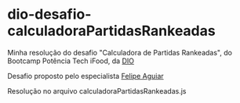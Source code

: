 # dio-desafio-calculadoraPartidasRankeadas
Minha resolução do desafio "Calculadora de Partidas Rankeadas", do Bootcamp Potência Tech iFood, da [DIO](https://www.dio.me/)

Desafio proposto pelo especialista [Felipe Aguiar](https://github.com/felipeAguiarCode)

Resolução no arquivo calculadoraPartidasRankeadas.js
